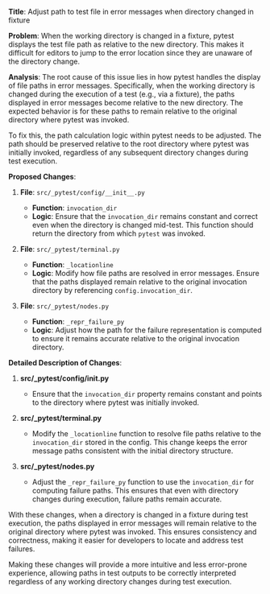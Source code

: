**Title**: Adjust path to test file in error messages when directory changed in fixture

**Problem**: When the working directory is changed in a fixture, pytest displays the test file path as relative to the new directory. This makes it difficult for editors to jump to the error location since they are unaware of the directory change.

**Analysis**: The root cause of this issue lies in how pytest handles the display of file paths in error messages. Specifically, when the working directory is changed during the execution of a test (e.g., via a fixture), the paths displayed in error messages become relative to the new directory. The expected behavior is for these paths to remain relative to the original directory where pytest was invoked.

To fix this, the path calculation logic within pytest needs to be adjusted. The path should be preserved relative to the root directory where pytest was initially invoked, regardless of any subsequent directory changes during test execution.

**Proposed Changes**:
1. **File**: `src/_pytest/config/__init__.py`
    - **Function**: `invocation_dir`
    - **Logic**: Ensure that the `invocation_dir` remains constant and correct even when the directory is changed mid-test. This function should return the directory from which `pytest` was invoked.

2. **File**: `src/_pytest/terminal.py`
    - **Function**: `_locationline` 
    - **Logic**: Modify how file paths are resolved in error messages. Ensure that the paths displayed remain relative to the original invocation directory by referencing `config.invocation_dir`.

3. **File**: `src/_pytest/nodes.py`
    - **Function**: `_repr_failure_py`
    - **Logic**: Adjust how the path for the failure representation is computed to ensure it remains accurate relative to the original invocation directory.

**Detailed Description of Changes**:

1. **src/_pytest/config/__init__.py**
    - Ensure that the `invocation_dir` property remains constant and points to the directory where pytest was initially invoked.

2. **src/_pytest/terminal.py**
    - Modify the `_locationline` function to resolve file paths relative to the `invocation_dir` stored in the config. This change keeps the error message paths consistent with the initial directory structure.

3. **src/_pytest/nodes.py**
    - Adjust the `_repr_failure_py` function to use the `invocation_dir` for computing failure paths. This ensures that even with directory changes during execution, failure paths remain accurate.

With these changes, when a directory is changed in a fixture during test execution, the paths displayed in error messages will remain relative to the original directory where pytest was invoked. This ensures consistency and correctness, making it easier for developers to locate and address test failures.

Making these changes will provide a more intuitive and less error-prone experience, allowing paths in test outputs to be correctly interpreted regardless of any working directory changes during test execution.